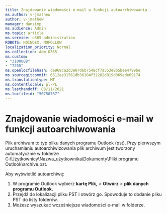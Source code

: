 ```yaml
---
title: Znajdowanie wiadomości e-mail w funkcji autoarchiwowania
ms.author: v-jmathew
author: v-jmathew
manager: dansimp
ms.audience: Admin
ms.topic: article
ms.service: o365-administration
ROBOTS: NOINDEX, NOFOLLOW
localization_priority: Normal
ms.collection: Adm_O365
ms.custom:
- "3100008"
- "7255"
ms.openlocfilehash: ce969ca2d3e07d6b7548cf7a553e8b5bee4799be
ms.sourcegitcommit: 6312ee31561db36104f32282d019d069ede69174
ms.translationtype: MT
ms.contentlocale: pl-PL
ms.lasthandoff: 03/11/2021
ms.locfileid: "50750787"
---
```

# <a name="find-email-in-autoarchive"></a>Znajdowanie wiadomości e-mail w funkcji autoarchiwowania

Plik archiwum to typ pliku danych programu Outlook (pst). Przy pierwszym uruchamianiu autoarchiwizowania plik archiwum jest tworzony automatycznie w folderze C:\Użytkownicy\Nazwa_użytkownika\Dokumenty\Pliki programu Outlook\archive.pst.

Aby wyświetlić autoarchiwę:

1. W programie Outlook wybierz **kartę Plik,** > **Otwórz**  >  **plik danych programu Outlook.**
2. Przejdź do lokalizacji pliku PST i otwórz go. Spowoduje to dodanie pliku PST do listy folderów.
3. Możesz wyszukać wcześniejsze wiadomości e-mail w folderze.
